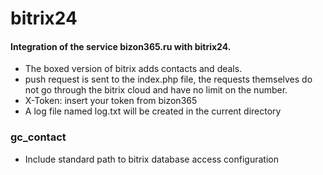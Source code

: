 # bitrix24
#### Integration of the service bizon365.ru with bitrix24.
* The boxed version of bitrix adds contacts and deals.
* push request is sent to the index.php file, the requests themselves do not go through the bitrix cloud and have no limit on the number.
* X-Token: insert your token from bizon365
* A log file named log.txt will be created in the current directory

### gc_contact
* Include standard path to bitrix database access configuration 

